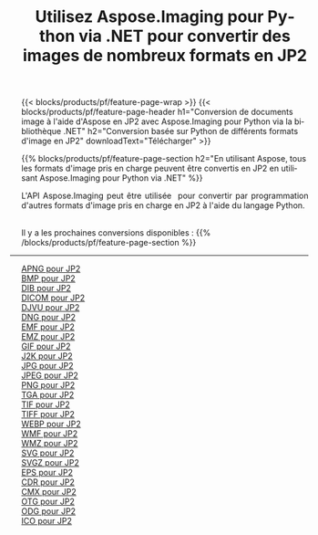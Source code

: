 ﻿---
title: Utilisez Aspose.Imaging pour Python via .NET pour convertir des images de nombreux formats en JP2 
weight: 3920
url: /fr/python-net/conversion/to/jp2 
lang: fr
langdirlevel: 2
locales: zh-hans,ja,it,ru,de,es,fr,nl,id,lt,pl,pt,vi,tr,ko,zh-hant,ar,hi,th,sv,cs,uk,he
description: Vous pouvez utiliser Aspose.Imaging pour Python via la bibliothèque .NET pour convertir une variété de formats en JP2
---

{{< blocks/products/pf/feature-page-wrap >}}
{{< blocks/products/pf/feature-page-header h1="Conversion de documents image à l'aide d'Aspose en JP2 avec Aspose.Imaging pour Python via la bibliothèque .NET" h2="Conversion basée sur Python de différents formats d'image en JP2" downloadText="Télécharger" >}}


{{% blocks/products/pf/feature-page-section  h2="En utilisant Aspose, tous les formats d'image pris en charge peuvent être convertis en JP2 en utilisant Aspose.Imaging pour Python via .NET" %}}
<p align=justify>L'API Aspose.Imaging peut être utilisée  pour convertir par programmation d'autres formats d'image pris en charge en JP2 à l'aide du langage Python.</p>
<br/>
Il y a les prochaines conversions disponibles :
{{% /blocks/products/pf/feature-page-section %}}
<div class="container-fluid productfamilypage bg-gray">
    <div class="convertypes bg-gray agp-content section">
        <div class="container">
		<hr style="margin-left:-20px;"/>
		<div class="row other-converters">
		    <div class='col-md-2 other-converter remove-lp remove-rp'><a href="/imaging/fr/python-net/conversion/apng-to-jp2" >APNG pour JP2</a></div>
<div class='col-md-2 other-converter remove-lp remove-rp'><a href="/imaging/fr/python-net/conversion/bmp-to-jp2" >BMP pour JP2</a></div>
<div class='col-md-2 other-converter remove-lp remove-rp'><a href="/imaging/fr/python-net/conversion/dib-to-jp2" >DIB pour JP2</a></div>
<div class='col-md-2 other-converter remove-lp remove-rp'><a href="/imaging/fr/python-net/conversion/dicom-to-jp2" >DICOM pour JP2</a></div>
<div class='col-md-2 other-converter remove-lp remove-rp'><a href="/imaging/fr/python-net/conversion/djvu-to-jp2" >DJVU pour JP2</a></div>
<div class='col-md-2 other-converter remove-lp remove-rp'><a href="/imaging/fr/python-net/conversion/dng-to-jp2" >DNG pour JP2</a></div>
<div class='col-md-2 other-converter remove-lp remove-rp'><a href="/imaging/fr/python-net/conversion/emf-to-jp2" >EMF pour JP2</a></div>
<div class='col-md-2 other-converter remove-lp remove-rp'><a href="/imaging/fr/python-net/conversion/emz-to-jp2" >EMZ pour JP2</a></div>
<div class='col-md-2 other-converter remove-lp remove-rp'><a href="/imaging/fr/python-net/conversion/gif-to-jp2" >GIF pour JP2</a></div>
<div class='col-md-2 other-converter remove-lp remove-rp'><a href="/imaging/fr/python-net/conversion/j2k-to-jp2" >J2K pour JP2</a></div>
<div class='col-md-2 other-converter remove-lp remove-rp'><a href="/imaging/fr/python-net/conversion/jpg-to-jp2" >JPG pour JP2</a></div>
<div class='col-md-2 other-converter remove-lp remove-rp'><a href="/imaging/fr/python-net/conversion/jpeg-to-jp2" >JPEG pour JP2</a></div>
<div class='col-md-2 other-converter remove-lp remove-rp'><a href="/imaging/fr/python-net/conversion/png-to-jp2" >PNG pour JP2</a></div>
<div class='col-md-2 other-converter remove-lp remove-rp'><a href="/imaging/fr/python-net/conversion/tga-to-jp2" >TGA pour JP2</a></div>
<div class='col-md-2 other-converter remove-lp remove-rp'><a href="/imaging/fr/python-net/conversion/tif-to-jp2" >TIF pour JP2</a></div>
<div class='col-md-2 other-converter remove-lp remove-rp'><a href="/imaging/fr/python-net/conversion/tiff-to-jp2" >TIFF pour JP2</a></div>
<div class='col-md-2 other-converter remove-lp remove-rp'><a href="/imaging/fr/python-net/conversion/webp-to-jp2" >WEBP pour JP2</a></div>
<div class='col-md-2 other-converter remove-lp remove-rp'><a href="/imaging/fr/python-net/conversion/wmf-to-jp2" >WMF pour JP2</a></div>
<div class='col-md-2 other-converter remove-lp remove-rp'><a href="/imaging/fr/python-net/conversion/wmz-to-jp2" >WMZ pour JP2</a></div>
<div class='col-md-2 other-converter remove-lp remove-rp'><a href="/imaging/fr/python-net/conversion/svg-to-jp2" >SVG pour JP2</a></div>
<div class='col-md-2 other-converter remove-lp remove-rp'><a href="/imaging/fr/python-net/conversion/svgz-to-jp2" >SVGZ pour JP2</a></div>
<div class='col-md-2 other-converter remove-lp remove-rp'><a href="/imaging/fr/python-net/conversion/eps-to-jp2" >EPS pour JP2</a></div>
<div class='col-md-2 other-converter remove-lp remove-rp'><a href="/imaging/fr/python-net/conversion/cdr-to-jp2" >CDR pour JP2</a></div>
<div class='col-md-2 other-converter remove-lp remove-rp'><a href="/imaging/fr/python-net/conversion/cmx-to-jp2" >CMX pour JP2</a></div>
<div class='col-md-2 other-converter remove-lp remove-rp'><a href="/imaging/fr/python-net/conversion/otg-to-jp2" >OTG pour JP2</a></div>
<div class='col-md-2 other-converter remove-lp remove-rp'><a href="/imaging/fr/python-net/conversion/odg-to-jp2" >ODG pour JP2</a></div>
<div class='col-md-2 other-converter remove-lp remove-rp'><a href="/imaging/fr/python-net/conversion/ico-to-jp2" >ICO pour JP2</a></div>
                </div>
        </div>
    </div>
</div>
<br/>

